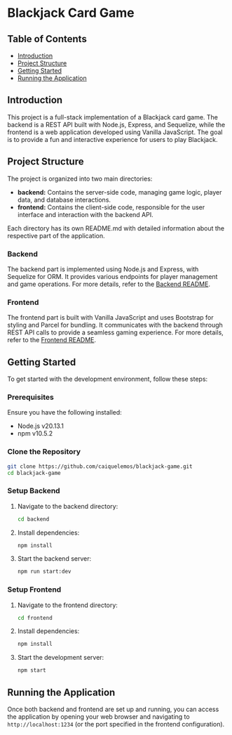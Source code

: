 # Blackjack Card Game

## Table of Contents

- [Introduction](#introduction)
- [Project Structure](#project-structure)
- [Getting Started](#getting-started)
- [Running the Application](#running-the-application)

## Introduction

This project is a full-stack implementation of a Blackjack card game. The backend is a REST API built with Node.js, Express, and Sequelize, while the frontend is a web application developed using Vanilla JavaScript. The goal is to provide a fun and interactive experience for users to play Blackjack.

## Project Structure

The project is organized into two main directories:

- **backend:** Contains the server-side code, managing game logic, player data, and database interactions.
- **frontend:** Contains the client-side code, responsible for the user interface and interaction with the backend API.

Each directory has its own README.md with detailed information about the respective part of the application.

### Backend

The backend part is implemented using Node.js and Express, with Sequelize for ORM. It provides various endpoints for player management and game operations. For more details, refer to the [Backend README](backend/README.md).

### Frontend

The frontend part is built with Vanilla JavaScript and uses Bootstrap for styling and Parcel for bundling. It communicates with the backend through REST API calls to provide a seamless gaming experience. For more details, refer to the [Frontend README](frontend/README.md).

## Getting Started

To get started with the development environment, follow these steps:

### Prerequisites

Ensure you have the following installed:

- Node.js v20.13.1
- npm v10.5.2

### Clone the Repository

```bash
git clone https://github.com/caiquelemos/blackjack-game.git
cd blackjack-game
```

### Setup Backend

1. Navigate to the backend directory:

   ```bash
   cd backend
   ```

2. Install dependencies:

   ```bash
   npm install
   ```

3. Start the backend server:
   ```bash
   npm run start:dev
   ```

### Setup Frontend

1. Navigate to the frontend directory:

   ```bash
   cd frontend
   ```

2. Install dependencies:

   ```bash
   npm install
   ```

3. Start the development server:
   ```bash
   npm start
   ```

## Running the Application

Once both backend and frontend are set up and running, you can access the application by opening your web browser and navigating to `http://localhost:1234` (or the port specified in the frontend configuration).
